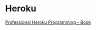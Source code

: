 Heroku
======

[Professional Heroku Programming - Book](https://www.dropbox.com/s/7g6bamwsyuhur83/Professional%20Heroku%20Programming-2010kaiser.pdf?dl=0)